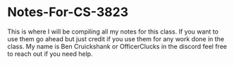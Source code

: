 # Notes-For-CS-3823
This is where I will be compiling all my notes for this class. If you want to use them go ahead but just credit if you use them for any work done in the class. My name is Ben Cruickshank 
or OfficerClucks in the discord feel free to reach out if you need help.
